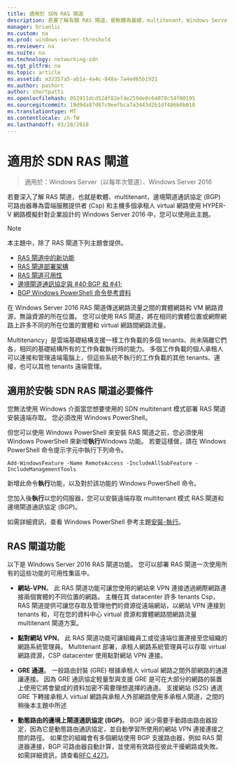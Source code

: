 ```yaml
---
title: 適用於 SDN RAS 閘道
description: 若要了解有關 RAS 閘道，是軟體為基礎，multitenant、Windows Server 2016 中的邊框閘道通訊協定 (BGP) 可路由器，您可以使用此主題。
manager: brianlic
ms.custom: na
ms.prod: windows-server-threshold
ms.reviewer: na
ms.suite: na
ms.technology: networking-sdn
ms.tgt_pltfrm: na
ms.topic: article
ms.assetid: a32357a5-ab1a-4a4c-848a-7a4ed65b1921
ms.author: pashort
author: shortpatti
ms.openlocfilehash: 052911dcd52df82ef4e259de0c64078c54f00195
ms.sourcegitcommit: 19d9da87d87c9eefbca7a3443d2b1df486b0b010
ms.translationtype: MT
ms.contentlocale: zh-TW
ms.lasthandoff: 03/28/2018
---
```

# <a name="ras-gateway-for-sdn"></a>適用於 SDN RAS 閘道

>適用於：Windows Server（以每年次管道）、Windows Server 2016

若要深入了解 RAS 閘道，也就是軟體、multitenant，邊境閘道通訊協定 (BGP) 可路由器專為雲端服務提供者 (Csp) 和主機多個承租人 virtual 網路使用 HYPER-V 網路模擬針對企業設計的 Windows Server 2016 中，您可以使用此主題。  
  
> [!NOTE]  
> 本主題中，除了 RAS 閘道下列主題會提供。  
>   
> -   [RAS 閘道中的新功能](../../../sdn/technologies/network-function-virtualization/What-s-New-in-RAS-Gateway.md)  
> -   [RAS 閘道部署架構](../../../sdn/technologies/network-function-virtualization/RAS-Gateway-Deployment-Architecture.md)  
> -   [RAS 閘道可用性](../../../sdn/technologies/network-function-virtualization/RAS-Gateway-High-Availability.md)  
> -   [邊境閘道通訊協定與 #40;BGP 和 #41;](../../../../remote/remote-access/bgp/Border-Gateway-Protocol-BGP.md)  
> -   [BGP Windows PowerShell 命令參考資料](../../../../remote/remote-access/bgp/BGP-Windows-PowerShell-Command-Reference.md)  
  
在 Windows Server 2016 RAS 閘道傳送網路流量之間的實體網路和 VM 網路資源，無論資源的所在位置。 您可以使用 RAS 閘道，將在相同的實體位置或網際網路上許多不同的所在位置的實體和 virtual 網路間網路流量。  
  
Multitenancy」是雲端基礎結構支援一樣工作負載的多個 tenants、尚未隔離它們各，相同的基礎結構所有的工作負載執行時的能力。 多個工作負載的個人承租人可以連接和管理遠端電腦上，但這些系統不執行的工作負載的其他 tenants、連接，也可以其他 tenants 遠端管理。  
  
## <a name="prerequisites-for-installing-ras-gateway-for-sdn"></a>適用於安裝 SDN RAS 閘道必要條件  
您無法使用 Windows 介面當您想要使用的 SDN multitenant 模式部署 RAS 閘道安裝遠端存取。 您必須改用 Windows PowerShell。  
  
但您可以使用 Windows PowerShell 來安裝 RAS 閘道之前，您必須使用 Windows PowerShell 來新增**執行**Windows 功能。 若要這樣做，請在 Windows PowerShell 命令提示字元中執行下列命令。  
  
`Add-WindowsFeature -Name RemoteAccess -IncludeAllSubFeature -IncludeManagementTools`  
  
新增此命令**執行**功能，以及對於該功能的 Windows PowerShell 命令。  
  
您加入後**執行**以您的伺服器，您可以安裝遠端存取 multitenant 模式 RAS 閘道和邊境閘道通訊協定 (BGP)。  
  
如需詳細資訊，查看 Windows PowerShell 參考主題[安裝-執行](https://technet.microsoft.com/library/hh918408.aspx)。  
  
## <a name="ras-gateway-features"></a>RAS 閘道功能  
以下是 Windows Server 2016 RAS 閘道功能。 您可以部署 RAS 閘道一次使用所有的這些功能的可用性集區中。  
  
-   **網站-VPN**。 此 RAS 閘道功能可讓您使用的網站來 VPN 連接透過網際網路連接兩個實體的不同位置的網路。 主機在其 datacenter 許多 tenants Csp，RAS 閘道提供可讓您存取及管理他們的資源從遠端網站，以網站 VPN 連接到 tenants 和，可在您的資料中心 virtual 資源和實體網路間網路流量 multitenant 閘道方案。  
  
-   **點對網站 VPN**。 此 RAS 閘道功能可讓組織員工或從遠端位置連接至您組織的網路系統管理員。  Multitenant 部署，承租人網路系統管理員可以存取 virtual 網路資源，CSP datacenter 使用點對網站 VPN 連接。  
  
-   **GRE 通道**。 一般路由封裝 (GRE) 根據承租人 virtual 網路之間外部網路的通道讓連接。 因為 GRE 通訊協定輕量型與支援 GRE 是可在大部分的網路的裝置上使用它將會變成的資料加密不需要理想選擇的通道。 支援網站 (S2S) 通道 GRE 下轉接承租人 virtual 網路與承租人外部網路使用多承租人閘道，之間的稍後本主題中所述  
  
-   **動態路由的邊境上閘道通訊協定 (BGP)**。 BGP 減少需要手動路由路由器設定，因為它是動態路由通訊協定，並自動學習所使用的網站 VPN 連接連接之間的路徑。 如果您的組織會有多個網站使用 BGP 支援路由器，例如 RAS 閘道器連接，BGP 可路由器自動計算，並使用有效路徑彼此干擾網路或失敗。 如需詳細資訊，請查看[RFC 4271](https://tools.ietf.org/html/rfc4271)。  
  

  


